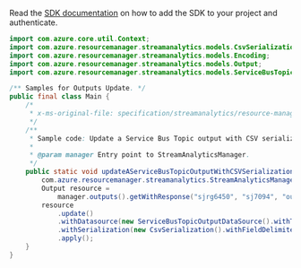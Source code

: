 Read the [SDK documentation](https://github.com/Azure/azure-sdk-for-java/blob/azure-resourcemanager-streamanalytics_1.0.0-beta.2/sdk/streamanalytics/azure-resourcemanager-streamanalytics/README.md) on how to add the SDK to your project and authenticate.

```java
import com.azure.core.util.Context;
import com.azure.resourcemanager.streamanalytics.models.CsvSerialization;
import com.azure.resourcemanager.streamanalytics.models.Encoding;
import com.azure.resourcemanager.streamanalytics.models.Output;
import com.azure.resourcemanager.streamanalytics.models.ServiceBusTopicOutputDataSource;

/** Samples for Outputs Update. */
public final class Main {
    /*
     * x-ms-original-file: specification/streamanalytics/resource-manager/Microsoft.StreamAnalytics/stable/2020-03-01/examples/Output_Update_ServiceBusTopic.json
     */
    /**
     * Sample code: Update a Service Bus Topic output with CSV serialization.
     *
     * @param manager Entry point to StreamAnalyticsManager.
     */
    public static void updateAServiceBusTopicOutputWithCSVSerialization(
        com.azure.resourcemanager.streamanalytics.StreamAnalyticsManager manager) {
        Output resource =
            manager.outputs().getWithResponse("sjrg6450", "sj7094", "output7886", Context.NONE).getValue();
        resource
            .update()
            .withDatasource(new ServiceBusTopicOutputDataSource().withTopicName("differentTopicName"))
            .withSerialization(new CsvSerialization().withFieldDelimiter("|").withEncoding(Encoding.UTF8))
            .apply();
    }
}
```
